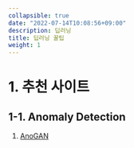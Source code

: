 ```yaml
---
collapsible: true
date: "2022-07-14T10:08:56+09:00"
description: 딥러닝
title: 딥러닝 꿀팁
weight: 1
---
```


# 1. 추천 사이트

## 1-1. Anomaly Detection
1. [AnoGAN](https://sensibilityit.tistory.com/506)
